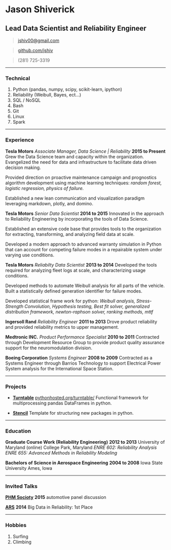 # Jason Shiverick
## Lead Data Scientist and Reliability Engineer


> [jshiv00@gmail.com](mailto:jshiv00@gmail.com)

> [github.com/jshiv](https://github.com/jshiv)

> (281) 725-3319

------

### Technical

1. Python (pandas, numpy, scipy, scikit-learn, ipython)
1. Reliability (Weibull, Bayes, ect...)
1. SQL / NoSQL
1. Bash
1. Git
1. Linux
1. Spark


------

### Experience

**Tesla Motors** *Associate Manager, Data Science | Reliability* __2015 to Present__
Grew the Data Science team and capacity within the organization. Evangelized the need for data and infrastructure to facilitate data driven decision making.

Provided direction on proactive maintenance campaign and prognostics algorithm development using machine learning techniques: *random forest, logistic regression, physics of failure.*

Established a new lean communication and visualization paradigm leveraging markdown, plotly, and domino.



**Tesla Motors** *Senior Data Scientist* __2014 to 2015__
Innovated in the approach to Reliability Engineering by incorporating the tools of Data Science.

Established an extensive code base that provides tools to the organization for extracting, transforming, and analyzing field data at scale.

Developed a modern approach to advanced warranty simulation in Python that can account for competing failure modes in a repairable system under varying use conditions.




**Tesla Motors** *Reliabilty Data Scientist* __2013 to 2014__
Developed the tools required for analyzing fleet logs at scale, and characterizing usage conditions.

Developed methods to automate Weibull analysis for all parts of the vehicle. Built a statistically defined generation identifier for failure modes.

Developed statistical frame work for python:	*Weibull analysis,	Stress-Strength Convolution,	Hypothesis testing,	Best fit solver, generalized distribution framework, newton-raphson solver,	ranking methods,	mttf*


**Ingersoll Rand** *Reliability Engineer* __2011 to 2013__
Drove product reliability and provided reliability metrics to upper management.


**Medtronic INC.** *Product Performance Specialist* __2010 to 2011__
Contracted through Development Resource Group to provide product quality assurance support for the neuromodulation division.

**Boeing Corporation** *Systems Engineer* __2008 to 2009__
Contracted as a Systems Engineer through Barrios Technology to support Electrical Power System analysis for the International Space Station.


------

### Projects

* **[Turntable](https://github.com/jshiv/turntable)**
	<a href=http://pythonhosted.org/turntable/ class=not-printed>pythonhosted.org/turntable/</a>
	Functional framework for multiprocessing pandas DataFrames in python.

* **[Stencil](https://github.com/jshiv/stencil)**
	Template for structuring new packages in python.



------

### Education

**Graduate Course Work (Reliability Engineering)** __2012 to 2013__
		University of Maryland
    (online) College Park, Maryland
*ENRE 602: Reliability Analysis*
*ENRE 655: Advanced Methods in Reliability Modeling*

**Bachelors of Science in Aerospace Engineering** __2004 to 2008__
		Iowa State University
	  Ames, Iowa

-------

### Invited Talks

**[PHM Socioty](https://www.phmsociety.org/)** __2015__ automotive panel discussion

**[ARS](http://www.arsymposium.org/)** __2014__
Big Data in Reliability: 1st Place

-------

### Hobbies
1. Surfing
1. Climbing
